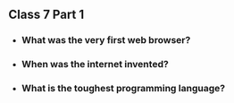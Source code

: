 ## Class 7 Part 1

- ### What was the very first web browser?
- ### When was the internet invented?
- ### What is the toughest programming language?